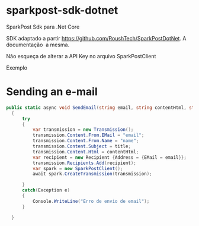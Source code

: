 # sparkpost-sdk-dotnet
SparkPost Sdk para .Net Core

SDK adaptado a partir https://github.com/RoushTech/SparkPostDotNet.
A documentação  a mesma.

Não esqueça de alterar a API Key no arquivo SparkPostClient

Exemplo 
# Sending an e-mail

``` csharp
public static async void SendEmail(string email, string contentHtml, string title)
  {
      try
      {
          var transmission = new Transmission();
          transmission.Content.From.EMail = "email";
          transmission.Content.From.Name = "name";
          transmission.Content.Subject = title;
          transmission.Content.Html = contentHtml;
          var recipient = new Recipient {Address = {EMail = email}};
          transmission.Recipients.Add(recipient);
          var spark = new SparkPostClient();
          await spark.CreateTransmission(transmission);

      }
      catch(Exception e)
      {
          Console.WriteLine("Erro de envio de email");
      }

  }
  ```
